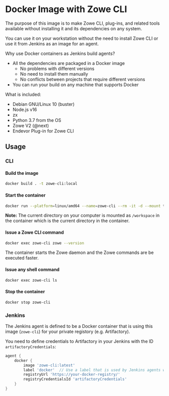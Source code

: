 # Docker Image with Zowe CLI

The purpose of this image is to make Zowe CLI, plug-ins, and related tools available without installing it and its dependencies on
any system.

You can use it on your workstation without the need to install Zowe CLI or use it from Jenkins as an image for an agent.

Why use Docker containers as Jenkins build agents?

- All the dependencies are packaged in a Docker image
  - No problems with different versions
  - No need to install them manually
  - No conflicts between projects that require different versions
- You can run your build on any machine that supports Docker

What is included:
- Debian GNU/Linux 10 (buster)
- Node.js v16
- zx
- Python 3.7 from the OS
- Zowe V2 (@next)
- Endevor Plug-in for Zowe CLI

## Usage

### CLI

#### Build the image

```bash
docker build . -t zowe-cli:local
```

#### Start the container

```bash
docker run --platform=linux/amd64 --name=zowe-cli --rm -it -d --mount type=bind,source="$PWD",target=/workspace,consistency=delegated zowe-cli:local
```

**Note:** The current directory on your computer is mounted as `/workspace` in the container which is the current directory in the container.

#### Issue a Zowe CLI command

```bash
docker exec zowe-cli zowe --version
```

The container starts the Zowe daemon and the Zowe commands are be executed faster.

#### Issue any shell command

```bash
docker exec zowe-cli ls
```

#### Stop the container

```bash
docker stop zowe-cli
```

### Jenkins

The Jenkins agent is defined to be a Docker container that is using this image (`zowe-cli`) for your private registory (e.g.  Artifactory).

You need to define credentials to Artifactory in your Jenkins with the ID `artifactoryCredentials`:

```groovy
agent {
    docker {
        image 'zowe-cli:latest'
        label 'docker'  // Use a label that is used by Jenkins agents with Docker
        registryUrl 'https://your-docker-registry/'
        registryCredentialsId 'artifactoryCredentials'
    }
}
```
